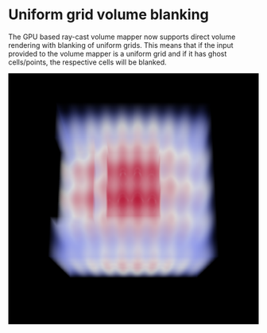 # Uniform grid volume blanking

The GPU based ray-cast volume mapper now supports direct volume rendering with blanking of uniform
grids. This means that if the input provided to the volume mapper is a uniform grid and if it has
ghost cells/points, the respective cells will be blanked.

![Uniform-Grid-Blanking](TestGPURayCastVolumeUniformGridBlanking.png)
